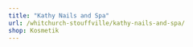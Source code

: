 ```yaml
---
title: "Kathy Nails and Spa"
url: /whitchurch-stouffville/kathy-nails-and-spa/
shop: Kosmetik
---
```

